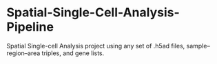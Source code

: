 # Spatial-Single-Cell-Analysis-Pipeline
Spatial Single-cell Analysis project using any set of .h5ad files, sample–region–area triples, and gene lists.
